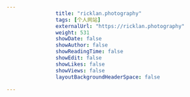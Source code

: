 ---
                title: "ricklan.photography"
                tags: [个人网站]
                externalUrl: "https://ricklan.photography"
                weight: 531
                showDate: false
                showAuthor: false
                showReadingTime: false
                showEdit: false
                showLikes: false
                showViews: false
                layoutBackgroundHeaderSpace: false
                ---

